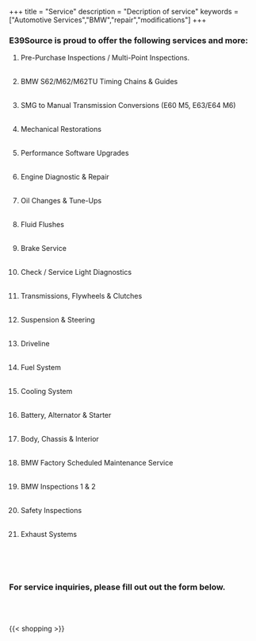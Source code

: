+++
title = "Service"
description = "Decription of service"
keywords = ["Automotive Services","BMW","repair","modifications"]
+++

### E39Source is proud to offer the following services and more:



1. Pre-Purchase Inspections / Multi-Point Inspections.<br/><br/>

2. BMW S62/M62/M62TU Timing Chains & Guides<br/><br/>

3. SMG to Manual Transmission Conversions (E60 M5, E63/E64 M6)<br/><br/>

4. Mechanical Restorations<br/><br/>

5. Performance Software Upgrades<br/><br/>

6. Engine Diagnostic & Repair<br/><br/>

7. Oil Changes & Tune-Ups<br/><br/>

8. Fluid Flushes<br/><br/>

9. Brake Service<br/><br/>

10. Check / Service Light Diagnostics<br/><br/>

11. Transmissions, Flywheels & Clutches<br/><br/>

12. Suspension & Steering<br/><br/>

13. Driveline<br/><br/>

14. Fuel System<br/><br/>

15. Cooling System<br/><br/>

16. Battery, Alternator & Starter<br/><br/>

17. Body, Chassis & Interior<br/><br/>

18. BMW Factory Scheduled Maintenance Service<br/><br/>

19. BMW Inspections 1 & 2<br/><br/>

20. Safety Inspections<br/><br/>

21. Exhaust Systems<br/><br/>

&nbsp;<br/><br/>

### For service inquiries, please fill out out the form below.

&nbsp;<br/><br/>


{{< shopping >}}


